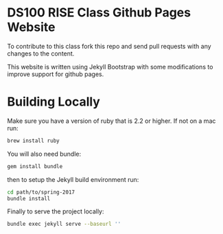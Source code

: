 # DS100 RISE Class Github Pages Website

To contribute to this class fork this repo and send pull requests with any changes to the content.

This website is written using Jekyll Bootstrap with some modifications to improve support for github pages.

# Building Locally

Make sure you have a version of ruby that is 2.2 or higher. If not on a mac run:

```bash
brew install ruby
```

You will also need bundle:

```bash
gem install bundle
```

then to setup the Jekyll build environment run:

```bash
cd path/to/spring-2017
bundle install
```

Finally to serve the project locally:

```bash
bundle exec jekyll serve --baseurl ''
```
